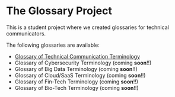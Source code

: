 # The Glossary Project

This is a student project where we created glossaries for technical communicators. 

The following glossaries are available:
* [Glossary of Technical Communication Terminology](TC/)
* Glossary of Cybersecurity Terminology (coming **soon**!!)
* Glossary of Big Data Terminology (coming **soon**!!)
* Glossary of Cloud/SaaS Terminology (coming **soon**!!)
* Glossary of Fin-Tech Terminology (coming **soon**!!)
* Glossary of Bio-Tech Terminology (coming **soon**!!)
